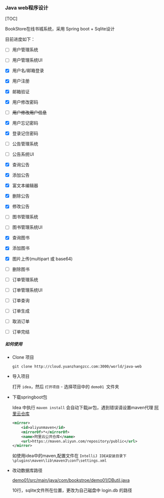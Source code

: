 ### Java web程序设计

[TOC]



BookStore在线书城系统，采用 Spring boot + Sqlite设计

目前进度如下：

- [ ] 用户管理系统

- [ ] 用户管理系统UI

- [x] 用户名/邮箱登录

- [x] 用户注册

- [x] 邮箱验证

- [x] 用户修改密码

- [ ] <del>用户修改用户信息</del>

- [x] 用户忘记密码

- [x] 登录记住密码

- [ ] 公告管理系统

- [ ] 公告系统UI

- [x] 查询公告

- [x] 添加公告

- [x] 富文本编辑器

- [x] 删除公告

- [x] 修改公告

- [ ] 图书管理系统

- [ ] 图书管理系统UI

- [x] 查询图书

- [x] 添加图书

- [x] 图片上传(multipart 或 base64)

- [ ] 删除图书

- [ ] 订单管理系统

- [ ] 订单管理系统UI

- [ ] 订单查询

- [ ] 订单生成

- [ ] 取消订单

- [ ] 订单完结

  

##### 如何使用

+ Clone 项目

  `git clone http://cloud.yuanzhangzcc.com:3000/world/java-web`

+ 导入项目

  打开 `idea`，然后 `打开项目` - 选择项目中的 `demo01 `文件夹

+ 下载springboot包

  Idea 中执行 `maven install` 会自动下载jar包，遇到错误请设置maven代理  [阿里云仓库](<https://help.aliyun.com/document_detail/102512.html?spm=a2c40.aliyun_maven_repo.0.0.36183054oA3kNQ>)

  ```xml
  <mirror>
      <id>aliyunmaven</id>
      <mirrorOf>*</mirrorOf>
      <name>阿里云公共仓库</name>
      <url>https://maven.aliyun.com/repository/public</url>
  </mirror>
  ```

  如使用idea中的maven,配置文件在 `IntelliJ IDEA安装目录下\plugins\maven\lib\maven3\conf\settings.xml`

+ 改动数据库路径

  [demo01/src/main/java/com/bookstroe/demo01/DButil.java](http://cloud.yuanzhangzcc.com:3000/world/java-web/src/master/demo01/src/main/java/com/bookstroe/demo01/DButil.java)

  10行，sqlite文件所在位置，更改为自己磁盘中 login.db 的路径







